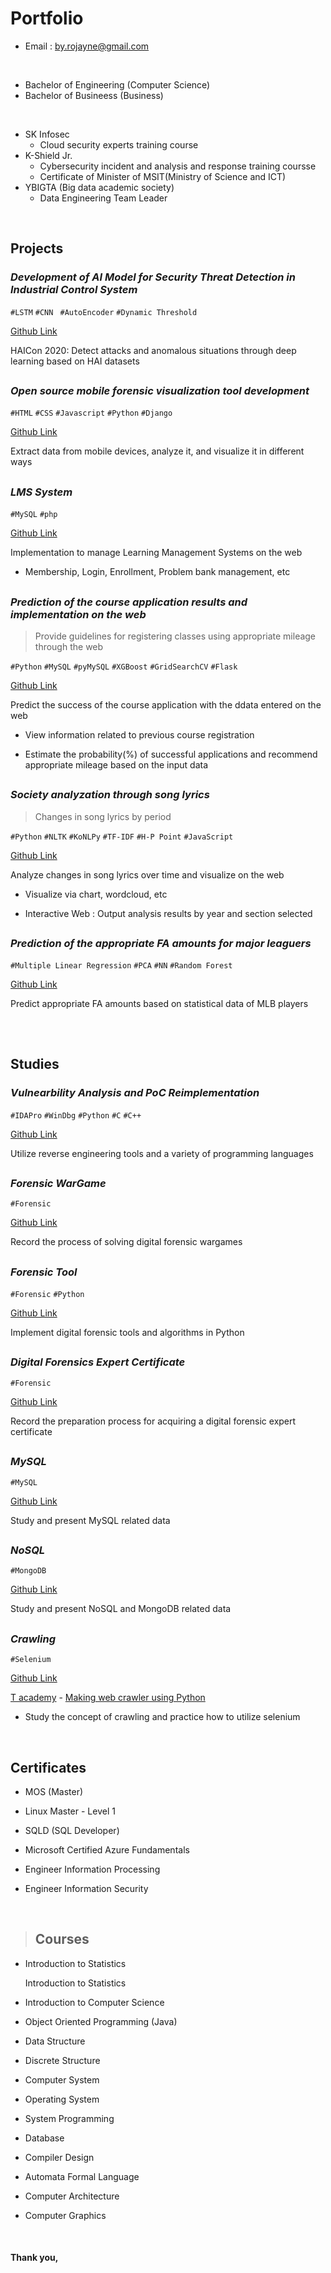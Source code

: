 # Portfolio

- Email : by.rojayne@gmail.com
  
<br>

- Bachelor of Engineering (Computer Science)
- Bachelor of Busineess (Business)

<br>

- SK Infosec
  - Cloud security experts training course
- K-Shield Jr.
  - Cybersecurity incident and analysis and response training coursse
  - Certificate of Minister of MSIT(Ministry of Science and ICT)
- YBIGTA (Big data academic society)
  - Data Engineering Team Leader

<br>

## Projects

### *Development of AI Model for Security Threat Detection in Industrial Control System*

`#LSTM` `#CNN ` `#AutoEncoder` `#Dynamic Threshold`

[Github Link](https://github.com/by-roj/20_HAISecurity-Detection)

HAICon 2020: Detect attacks and anomalous situations through deep learning based on HAI datasets

##

### *Open source mobile forensic visualization tool development*

`#HTML` `#CSS` `#Javascript` `#Python` `#Django`

[Github Link](https://github.com/by-roj/21_MobileForensic-Tool)

Extract data from mobile devices, analyze it, and visualize it in different ways

##  

### *LMS System*

`#MySQL` `#php`

[Github Link](https://github.com/by-roj/20_HAISecurity-Detection)

Implementation to manage Learning Management Systems on the web

- Membership, Login, Enrollment, Problem bank management, etc

##  

### *Prediction of the course application results and implementation on the web*

> Provide guidelines for registering classes using appropriate mileage through the web

`#Python` `#MySQL` `#pyMySQL` `#XGBoost` `#GridSearchCV` `#Flask`

[Github Link](https://github.com/by-roj/19_CourseRegistration-Prediction)

Predict the success of the course application with the ddata entered on the web

- View information related to previous course registration

- Estimate the probability(%) of successful applications and recommend appropriate mileage based on the input data

##  

### *Society analyzation through song lyrics*

> Changes in song lyrics by period

`#Python` `#NLTK` `#KoNLPy` `#TF-IDF` `#H-P Point` `#JavaScript`

[Github Link](https://github.com/by-roj/19_Lyrics-Analysis)

Analyze changes in song lyrics over time and visualize on the web

- Visualize via chart, wordcloud, etc

- Interactive Web : Output analysis results by year and section selected

##  

### *Prediction of the appropriate FA amounts for major leaguers*

`#Multiple Linear Regression` `#PCA` `#NN` `#Random Forest`

[Github Link](https://github.com/by-roj/19_MLB-Prediction)

Predict appropriate FA amounts based on statistical data of MLB players

## 

<br>

## Studies

###  *Vulnearbility Analysis and PoC Reimplementation*
`#IDAPro` `#WinDbg` `#Python` `#C` `#C++` 

[Github Link](https://github.com/by-roj/24_Vulnerability-Analysis-and-PoC-Reimplementation)

Utilize reverse engineering tools and a variety of programming languages

##

### *Forensic WarGame*

`#Forensic`

[Github Link](https://github.com/by-roj/20_Forensic-WarGame)

Record the process of solving digital forensic wargames

##  

### *Forensic Tool*

`#Forensic` `#Python`

[Github Link](https://github.com/by-roj/20_Forensic-Tool)

Implement digital forensic tools and algorithms in Python

##  

### *Digital Forensics Expert Certificate*

`#Forensic`

[Github Link](https://github.com/by-roj/20_Forensic-Study)

Record the preparation process for acquiring a digital forensic expert certificate

##  

### *MySQL*

`#MySQL`

[Github Link](https://github.com/by-roj/19_MySQL-Study)

Study and present MySQL related data

##  

### *NoSQL*

`#MongoDB`

[Github Link](https://github.com/by-roj/19_NoSQL-Study)

Study and present NoSQL and MongoDB related data

##  

### *Crawling*

`#Selenium`

[Github Link](https://github.com/by-roj/19_Crawling-Study)

[T academy](https://tacademy.skplanet.com/frontMain.action) - [Making web crawler using Python](https://tacademy.skplanet.com/live/player/onlineLectureDetail.action?seq=133)

- Study the concept of crawling and practice how to utilize selenium

<br>

 ## Certificates

 - MOS (Master)

 - Linux Master - Level 1
 
 - SQLD (SQL Developer)

 - Microsoft Certified Azure Fundamentals

 - Engineer Information Processing

 - Engineer Information Security

<br>

 > ## Courses

- Introduction to Statistics

  Introduction to Statistics

- Introduction to Computer Science

- Object Oriented Programming (Java)

- Data Structure

- Discrete Structure

- Computer System

- Operating System

- System Programming

- Database

- Compiler Design

- Automata Formal Language

- Computer Architecture

- Computer Graphics


<br>

#### Thank you,
